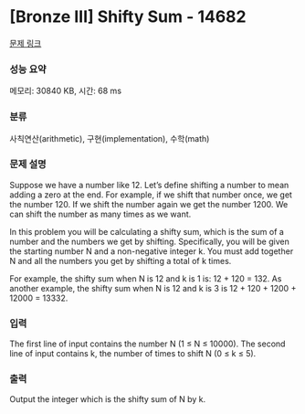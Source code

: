 # [Bronze III] Shifty Sum - 14682 

[문제 링크](https://www.acmicpc.net/problem/14682) 

### 성능 요약

메모리: 30840 KB, 시간: 68 ms

### 분류

사칙연산(arithmetic), 구현(implementation), 수학(math)

### 문제 설명

<p>Suppose we have a number like 12. Let’s define shifting a number to mean adding a zero at the end. For example, if we shift that number once, we get the number 120. If we shift the number again we get the number 1200. We can shift the number as many times as we want.</p>

<p>In this problem you will be calculating a shifty sum, which is the sum of a number and the numbers we get by shifting. Specifically, you will be given the starting number N and a non-negative integer k. You must add together N and all the numbers you get by shifting a total of k times.</p>

<p>For example, the shifty sum when N is 12 and k is 1 is: 12 + 120 = 132. As another example, the shifty sum when N is 12 and k is 3 is 12 + 120 + 1200 + 12000 = 13332.</p>

### 입력 

 <p>The first line of input contains the number N (1 ≤ N ≤ 10000). The second line of input contains k, the number of times to shift N (0 ≤ k ≤ 5).</p>

### 출력 

 <p>Output the integer which is the shifty sum of N by k.</p>

